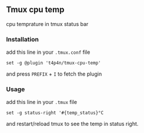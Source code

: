 ## Tmux cpu temp 
cpu temprature in tmux status bar

### Installation
add this line in your `.tmux.conf` file
```
set -g @plugin 't4p4n/tmux-cpu-temp'
```
 and press `PREFIX` + `I` to fetch the plugin

### Usage
add this line in your `.tmux` file
```
set -g status-right '#{temp_status}°C
```
and restart/reload tmux to see the temp in status right.
